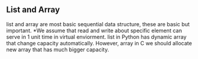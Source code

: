 ## List and Array
list and array are most basic sequential data structure, these are basic but important.
*We assume that read and write about specific element can serve in 1 unit time in virtual enviorment. 
list in Python has dynamic array that change capacity automatically. However, array in C we should allocate new array that has much bigger capacity.